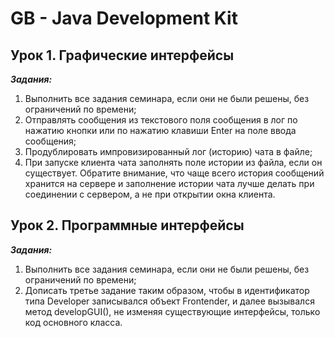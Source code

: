 # GB - Java Development Kit
## Урок 1. Графические интерфейсы

__*Задания:*__

1. Выполнить все задания семинара, если они не были решены, 
без ограничений по времени;
2. Отправлять сообщения из текстового поля сообщения в лог 
по нажатию кнопки или по нажатию клавиши Enter на поле ввода сообщения;
3. Продублировать импровизированный лог (историю) чата в файле;
4. При запуске клиента чата заполнять поле истории из файла, 
если он существует. Обратите внимание, что чаще всего история 
сообщений хранится на сервере и заполнение истории чата 
лучше делать при соединении с сервером, а не при открытии окна клиента.

## Урок 2. Программные интерфейсы

__*Задания:*__

1. Выполнить все задания семинара, если они не были решены, 
без ограничений по времени;
2. Дописать третье задание таким образом, чтобы в идентификатор типа Developer 
записывался объект Frontender, и далее вызывался метод developGUI(), 
не изменяя существующие интерфейсы, только код основного класса.